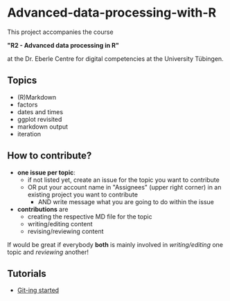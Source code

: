 # Advanced-data-processing-with-R

This project accompanies the course

 **"R2 - Advanced data processing in R"**
 
at the Dr. Eberle Centre for digital competencies at the University Tübingen.

 
## Topics
 
- (R)Markdown
- factors
- dates and times
- ggplot revisited
- markdown output
- iteration
 
## How to contribute?

- **one issue per topic**:
  - if not listed yet, create an issue for the topic you want to contribute
  - OR put your account name in "Assignees" (upper right corner) in an existing project you want to contribute
    - AND write message what you are going to do within the issue
- **contributions** are
  - creating the respective MD file for the topic
  - writing/editing content
  - revising/reviewing content

If would be great if everybody **both** is mainly involved in *writing/editing* one topic and *reviewing* another!

## Tutorials

- [Git-ing started](Tutorials/git-started.md)
